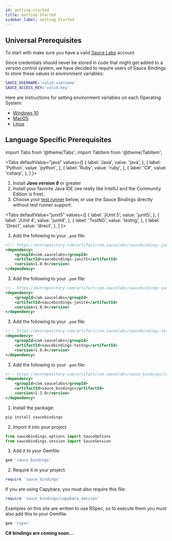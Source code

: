 ```yaml
---
id: getting-started
title: Getting Started
sidebar_label: Getting Started
---
```


## Universal Prerequisites

To start with make sure you have a valid [Sauce Labs](https://app.saucelabs.com/) account 

Since credentials should never be stored in code that might get added to a version control system, 
we have decided to require users of Sauce Bindings to store these values in environment variables:

```bash
SAUCE_USERNAME='valid.username'
SAUCE_ACCESS_KEY='valid.key'
```

Here are instructions for setting environment variables on each Operating System: 
* [Windows 10](https://www.architectryan.com/2018/08/31/how-to-change-environment-variables-on-windows-10/) 
* [MacOS](https://apple.stackexchange.com/questions/106778/how-do-i-set-environment-variables-on-os-x)
* [Linux](https://askubuntu.com/questions/58814/how-do-i-add-environment-variables)

## Language Specific  Prerequisites

import Tabs from '@theme/Tabs';
import TabItem from '@theme/TabItem';

<Tabs
defaultValue="java"
values={[
{ label: 'Java', value: 'java', },
{ label: 'Python', value: 'python', },
{ label: 'Ruby', value: 'ruby', },
{ label: 'C#', value: 'csharp', },
]
}>

<TabItem value="java">

1. Install ***Java version 8*** or greater
2. Install your favorite Java IDE (we really like IntelliJ and the Community Edition is free).
3. Choose your [test runner](test-runners/) below, or use the Sauce Bindings directly without test runner support:

<Tabs
defaultValue="junit5"
values={[
{ label: 'JUnit 5', value: 'junit5', },
{ label: 'JUnit 4', value: 'junit4', },
{ label: 'TestNG', value: 'testng', },
{ label: 'Direct', value: 'direct', },
]
}>

<TabItem value="junit5">

3. Add the following to your `.pom` file:

```xml
<!-- https://mvnrepository.com/artifact/com.saucelabs/saucebindings-junit4/latest -->
<dependency>
    <groupId>com.saucelabs</groupId>
    <artifactId>saucebindings-junit5</artifactId>
    <version>1.0.0</version>
</dependency>
```

</TabItem>
<TabItem value="junit4">

3. Add the following to your `.pom` file:

```xml
<!-- https://mvnrepository.com/artifact/com.saucelabs/saucebindings-junit4/latest -->
<dependency>
    <groupId>com.saucelabs</groupId>
    <artifactId>saucebindings-junit4</artifactId>
    <version>1.0.0</version>
</dependency>
```

</TabItem>
<TabItem value="testng">

3. Add the following to your `.pom` file:

```xml
<!-- https://mvnrepository.com/artifact/com.saucelabs/saucebindings-testng/latest -->
<dependency>
    <groupId>com.saucelabs</groupId>
    <artifactId>saucebindings-testng</artifactId>
    <version>1.0.0</version>
</dependency>
```

</TabItem>
<TabItem value="direct">

3. Add the following to your `.pom` file:

```xml
<!-- https://mvnrepository.com/artifact/com.saucelabs/sauce_bindings/latest -->
<dependency>
    <groupId>com.saucelabs</groupId>
    <artifactId>sauce_bindings</artifactId>
    <version>1.2.0</version>
</dependency>
```

</TabItem>
</Tabs>

</TabItem>
<TabItem value="python">

1. Install the package:
```bash
pip install saucebindings
```
2. Import it into your project
```python
from saucebindings.options import SauceOptions
from saucebindings.session import SauceSession
```

</TabItem>
<TabItem value="ruby">

1. Add it to your Gemfile:
```ruby
gem 'sauce_bindings'
```

2. Require it in your project:
```ruby
require 'sauce_bindings'
```

If you are using Capybara, you must also require this file:
```ruby
require 'sauce_bindings/capybara_session'
```

Examples on this site are written to use RSpec, so to execute them you must also add this to your Gemfile:
```ruby
gem 'rspec'
```

</TabItem>
<TabItem value="csharp">

**C# bindings are coming soon...**

</TabItem>
</Tabs>
